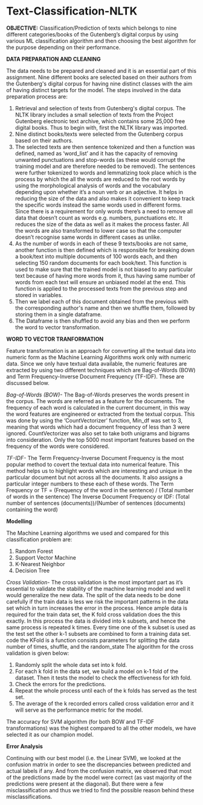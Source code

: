 # Text-Classification-NLTK
**OBJECTIVE:**
Classification/Prediction of texts which belongs to nine different categories/books of the Gutenberg’s digital corpus by using various ML classification algorithm and then choosing the best algorithm for the purpose depending on their performance. 

**DATA PREPARATION AND CLEANING**

The data needs to be prepared and cleaned and it is an essential part of this assignment. Nine different books are selected based on their authors from the Gutenberg's digital corpus for having nine distinct classes with the aim of having distinct targets for the model. The steps involved in the data preparation process are:

1. Retrieval and selection of texts from Gutenberg's digital corpus. The NLTK library includes a small selection of texts from the Project Gutenberg electronic text archive, which contains some 25,000 free digital books. Thus to begin with, first the NLTK library was imported. 
2. Nine distinct books/texts were selected from the Gutenberg corpus based on their authors.
3. The selected texts are then sentence tokenized and then a function was defined, named as ‘word_list’ and it has the capacity of removing unwanted punctuations and stop-words (as these would corrupt the training model and are therefore needed to be removed). The sentences were further tokenized to words and lemmatizing took place which is the process by which the all the words are reduced to the root words by using the morphological analysis of words and the vocabulary depending upon whether it’s a noun verb or an adjective. It helps in reducing the size of the data and also makes it convenient to keep track the specific words instead the same words used in different forms. Since there is a requirement for only words there’s a need to remove all data that doesn’t count as words e.g. numbers, punctuations etc. It reduces the size of the data as well as it makes the process faster. All the words are also transformed to lower case so that the computer doesn’t recognise same words in different cases as unlike.
4. As the number of words in each of these 9 texts/books are not same, another function is then defined which is responsible for breaking down a book/text into multiple documents of 100 words each, and then selecting 150 random documents for each book/text. This function is used to make sure that the trained model is not biased to any particular text because of having more words from it, thus having same number of words from each text will ensure an unbiased model at the end. This function is applied to the processed texts from the previous step and stored in variables.
5. Then we label each of this document obtained from the previous with the corresponding author's name and then we shuffle them, followed by storing them in a single dataframe. 
6. The Dataframe is then shuffled to avoid any bias and then we perform the word to vector transformation.

**WORD TO VECTOR TRANFORMATION**

Feature transformation is an approach for converting all the textual data into numeric form as the Machine Learning Algorithms work only with numeric data. Since we only have textual data available, the numeric features are extracted by using two different techniques which are Bag-of-Words (BOW) and Term Frequency-Inverse Document Frequency (TF-IDF). These are discussed below.

*Bag-of-Words (BOW)-*
The Bag-of-Words preserves the words present in the corpus. The words are referred as a feature for the documents. The frequency of each word is calculated in the current document, in this way the word features are engineered or extracted from the textual corpus. This was done by using the ‘CountVectorizer’ function, Min_df was set to 3, meaning that words which had a document frequency of less than 3 were ignored. CountVectorizer was also set to take both unigrams and bigrams into consideration. Only the top 5000 most important features based on the frequency of the words were considered.

*TF-IDF-*
The Term Frequency-Inverse Document Frequency is the most popular method to covert the textual data into numerical feature. This method helps us to highlight words which are interesting and unique in the particular document but not across all the documents. It also assigns a particular integer numbers to these each of these words.
The Term Frequency or  TF = (Frequency of the word in the sentence) / (Total number of words in the sentence)
The Inverse Document Frequency or IDF: (Total number of sentences (documents))/(Number of sentences (documents) containing the word)

**Modelling**

The Machine Learning algorithms we used and compared for this classification problem are:
1. Random Forest
2. Support Vector Machine
3. K-Nearest Neighbor
4. Decision Tree

*Cross Validation-*
The cross validation is the most important part as it’s essential to validate the stability of the machine learning model and well it would generalize the new data. The split of the data needs to be done carefully if the train data is less we risk the important patterns in the data set which in turn increases the error in the process. Hence ample data is required for the train data set, the K fold cross validation does the this exactly. 
In this process the data is divided into k subsets, and hence the same process is repeated k times. Every time one of the k subset is used as the test set the other k-1 subsets are combined to form a training data set. code the KFold is a function consists parameters for splitting the data number of times, shuffle, and the random_state
The algorithm for the cross validation is given below:
1.	Randomly split the whole data set into k fold.
2.	For each k fold in the data set, we build a model on k-1 fold of the dataset. Then it tests the model to check the effectiveness for kth fold.
3.	Check the errors for the predictions.
4.	Repeat the whole process until each of the k folds has served as the test set.
5.	The average of the k recorded errors called cross validation error and it will serve as the performance metric for the model. 

The accuracy for SVM algorithm (for both BOW and TF-IDF transformations) was the highest compared to all the other models, we have selected it as our champion model.

**Error Analysis**

Continuing with our best model (i.e. the Linear SVM), we looked at the confusion matrix in order to see the discrepancies between predicted and actual labels if any. And from the confusion matrix, we observed that most of the predictions made by the model were correct (as vast majority of the predictions were present at the diagonal). But there were a few misclassification and thus we tried to find the possible reason behind these misclassifications.


